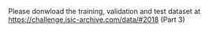 Please donwload the training, validation and test dataset at https://challenge.isic-archive.com/data/#2018 (Part 3)